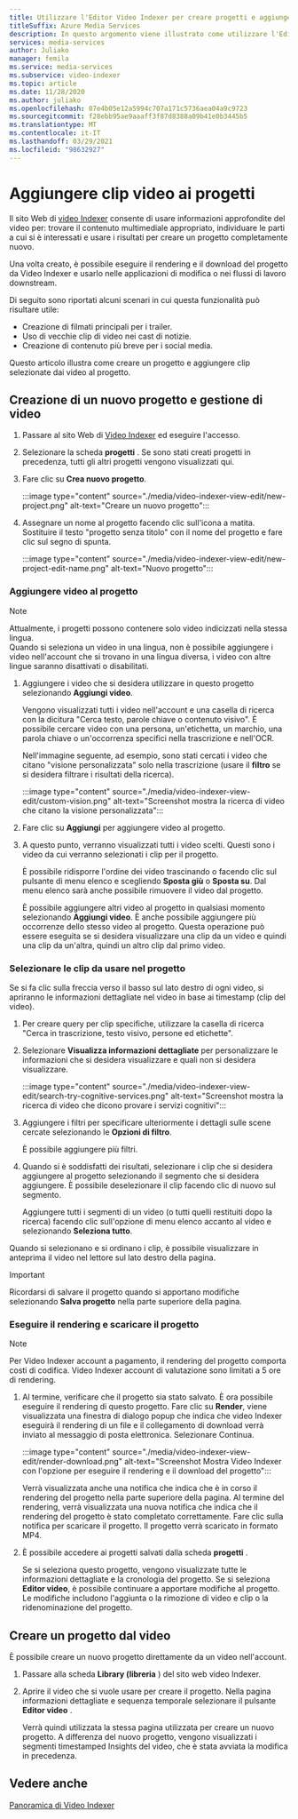 ```yaml
---
title: Utilizzare l'Editor Video Indexer per creare progetti e aggiungere clip video
titleSuffix: Azure Media Services
description: In questo argomento viene illustrato come utilizzare l'Editor Video Indexer per creare progetti e aggiungere clip video.
services: media-services
author: Juliako
manager: femila
ms.service: media-services
ms.subservice: video-indexer
ms.topic: article
ms.date: 11/28/2020
ms.author: juliako
ms.openlocfilehash: 07e4b05e12a5994c707a171c5736aea04a9c9723
ms.sourcegitcommit: f28ebb95ae9aaaff3f87d8388a09b41e0b3445b5
ms.translationtype: MT
ms.contentlocale: it-IT
ms.lasthandoff: 03/29/2021
ms.locfileid: "98632927"
---
```

# <a name="add-video-clips-to-your-projects"></a>Aggiungere clip video ai progetti

Il sito Web di [video Indexer](https://www.videoindexer.ai/) consente di usare informazioni approfondite del video per: trovare il contenuto multimediale appropriato, individuare le parti a cui si è interessati e usare i risultati per creare un progetto completamente nuovo. 

Una volta creato, è possibile eseguire il rendering e il download del progetto da Video Indexer e usarlo nelle applicazioni di modifica o nei flussi di lavoro downstream.

Di seguito sono riportati alcuni scenari in cui questa funzionalità può risultare utile: 

* Creazione di filmati principali per i trailer.
* Uso di vecchie clip di video nei cast di notizie.
* Creazione di contenuto più breve per i social media.

Questo articolo illustra come creare un progetto e aggiungere clip selezionate dai video al progetto. 

## <a name="create-new-project-and-manage-videos"></a>Creazione di un nuovo progetto e gestione di video

1. Passare al sito Web di [Video Indexer](https://www.videoindexer.ai/) ed eseguire l'accesso.
1. Selezionare la scheda **progetti** . Se sono stati creati progetti in precedenza, tutti gli altri progetti vengono visualizzati qui.
1. Fare clic su **Crea nuovo progetto**.  

    :::image type="content" source="./media/video-indexer-view-edit/new-project.png" alt-text="Creare un nuovo progetto":::
1. Assegnare un nome al progetto facendo clic sull'icona a matita. Sostituire il testo "progetto senza titolo" con il nome del progetto e fare clic sul segno di spunta.

    :::image type="content" source="./media/video-indexer-view-edit/new-project-edit-name.png" alt-text="Nuovo progetto":::
    
### <a name="add-videos-to-the-project"></a>Aggiungere video al progetto

> [!NOTE]
> Attualmente, i progetti possono contenere solo video indicizzati nella stessa lingua. </br>Quando si seleziona un video in una lingua, non è possibile aggiungere i video nell'account che si trovano in una lingua diversa, i video con altre lingue saranno disattivati o disabilitati.

1. Aggiungere i video che si desidera utilizzare in questo progetto selezionando **Aggiungi video**.

    Vengono visualizzati tutti i video nell'account e una casella di ricerca con la dicitura "Cerca testo, parole chiave o contenuto visivo". È possibile cercare video con una persona, un'etichetta, un marchio, una parola chiave o un'occorrenza specifici nella trascrizione e nell'OCR.
    
    Nell'immagine seguente, ad esempio, sono stati cercati i video che citano "visione personalizzata" solo nella trascrizione (usare il **filtro** se si desidera filtrare i risultati della ricerca).
    
    :::image type="content" source="./media/video-indexer-view-edit/custom-vision.png" alt-text="Screenshot mostra la ricerca di video che citano la visione personalizzata":::
1. Fare clic su **Aggiungi** per aggiungere video al progetto.
1. A questo punto, verranno visualizzati tutti i video scelti. Questi sono i video da cui verranno selezionati i clip per il progetto.

    È possibile ridisporre l'ordine dei video trascinando o facendo clic sul pulsante di menu elenco e scegliendo **Sposta giù** o **Sposta su**. Dal menu elenco sarà anche possibile rimuovere il video dal progetto. 
    
    È possibile aggiungere altri video al progetto in qualsiasi momento selezionando **Aggiungi video**. È anche possibile aggiungere più occorrenze dello stesso video al progetto. Questa operazione può essere eseguita se si desidera visualizzare una clip da un video e quindi una clip da un'altra, quindi un altro clip dal primo video. 

### <a name="select-clips-to-use-in-your-project"></a>Selezionare le clip da usare nel progetto

Se si fa clic sulla freccia verso il basso sul lato destro di ogni video, si apriranno le informazioni dettagliate nel video in base ai timestamp (clip del video). 

1. Per creare query per clip specifiche, utilizzare la casella di ricerca "Cerca in trascrizione, testo visivo, persone ed etichette".
1. Selezionare **Visualizza informazioni dettagliate** per personalizzare le informazioni che si desidera visualizzare e quali non si desidera visualizzare. 

    :::image type="content" source="./media/video-indexer-view-edit/search-try-cognitive-services.png" alt-text="Screenshot mostra la ricerca di video che dicono provare i servizi cognitivi":::
1. Aggiungere i filtri per specificare ulteriormente i dettagli sulle scene cercate selezionando le **Opzioni di filtro**.

    È possibile aggiungere più filtri. 
1. Quando si è soddisfatti dei risultati, selezionare i clip che si desidera aggiungere al progetto selezionando il segmento che si desidera aggiungere. È possibile deselezionare il clip facendo clic di nuovo sul segmento.
    
    Aggiungere tutti i segmenti di un video (o tutti quelli restituiti dopo la ricerca) facendo clic sull'opzione di menu elenco accanto al video e selezionando **Seleziona tutto**. 

Quando si selezionano e si ordinano i clip, è possibile visualizzare in anteprima il video nel lettore sul lato destro della pagina. 

> [!IMPORTANT]
> Ricordarsi di salvare il progetto quando si apportano modifiche selezionando **Salva progetto** nella parte superiore della pagina. 

### <a name="render-and-download-the-project"></a>Eseguire il rendering e scaricare il progetto

> [!NOTE]
> Per Video Indexer account a pagamento, il rendering del progetto comporta costi di codifica. Video Indexer account di valutazione sono limitati a 5 ore di rendering.

1. Al termine, verificare che il progetto sia stato salvato. È ora possibile eseguire il rendering di questo progetto. Fare clic su **Render**, viene visualizzata una finestra di dialogo popup che indica che video Indexer eseguirà il rendering di un file e il collegamento di download verrà inviato al messaggio di posta elettronica. Selezionare Continua. 

    :::image type="content" source="./media/video-indexer-view-edit/render-download.png" alt-text="Screenshot Mostra Video Indexer con l'opzione per eseguire il rendering e il download del progetto":::
    
    Verrà visualizzata anche una notifica che indica che è in corso il rendering del progetto nella parte superiore della pagina. Al termine del rendering, verrà visualizzata una nuova notifica che indica che il rendering del progetto è stato completato correttamente. Fare clic sulla notifica per scaricare il progetto. Il progetto verrà scaricato in formato MP4.
1. È possibile accedere ai progetti salvati dalla scheda **progetti** . 

    Se si seleziona questo progetto, vengono visualizzate tutte le informazioni dettagliate e la cronologia del progetto. Se si seleziona **Editor video**, è possibile continuare a apportare modifiche al progetto. Le modifiche includono l'aggiunta o la rimozione di video e clip o la ridenominazione del progetto.
    
## <a name="create-a-project-from-your-video"></a>Creare un progetto dal video

È possibile creare un nuovo progetto direttamente da un video nell'account. 

1. Passare alla scheda **Library (libreria** ) del sito web video Indexer.
1. Aprire il video che si vuole usare per creare il progetto. Nella pagina informazioni dettagliate e sequenza temporale selezionare il pulsante **Editor video** .

    Verrà quindi utilizzata la stessa pagina utilizzata per creare un nuovo progetto. A differenza del nuovo progetto, vengono visualizzati i segmenti timestamped Insights del video, che è stata avviata la modifica in precedenza.

## <a name="see-also"></a>Vedere anche

[Panoramica di Video Indexer](video-indexer-overview.md)

